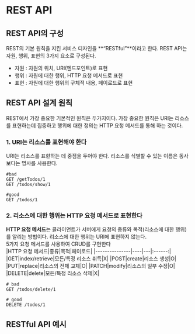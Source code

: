 # REST API

## REST API의 구성

REST의 기본 원칙을 지킨 서비스 디자인을 **“RESTful”**이라고 한다. REST API는 자원, 행위, 표현의 3가지 요소로 구성된다.

- 자원 : 자원의 위치, URI(엔드포인트)로 표현
- 행위 : 자원에 대한 행위, HTTP 요청 메서드로 표현
- 표현 : 자원에 대한 행위의 구체적 내용, 페이로드로 표현

## REST API 설계 원칙

REST에서 가장 중요한 기본적인 원칙은 두가지이다. 가장 중요한 원칙은 URI는 리소스를 표현하는데 집중하고 행위에 대한 정의는 HTTP 요청 메서드를 통해 하는 것이다.

### 1. URI는 리소스를 표현해야 한다

URI는 리소스를 표햔하는 데 중점을 두어야 한다. 리소스를 식별할 수 있는 이름은 동사보다는 명사를 사용한다.

```
#bad
GET /getTodos/1
GET /todos/show/1

#good
GET /todos/1
```

### 2. 리소스에 대한 행위는 HTTP 요청 메서드로 표현한다

**HTTP 요청 메서드**는 클라이언트가 서버에게 요청의 종류와 목적(리소스에 대한 행위)를 알리는 방법이다. 리소스에 대한 행위는 URI에 표현하지 않는다. <br>
5가지 요청 메서드를 사용하여 CRUD를 구현한다 <br>
|HTTP 요청 메서드|종류|목적|페이로드|
|---------------|----|---|:------:|
|GET|index/retrieve|모든/특정 리소스 취득|X|
|POST|create|리소스 생성|O|
|PUT|replace|리소스의 전체 교체|O|
|PATCH|modify|리소스의 일부 수정|O|
|DELETE|delete|모든/특정 리소스 삭제|X|

```
# bad
GET /todos/delete/1

# good
DELETE /todos/1
```

## RESTful API 예시
